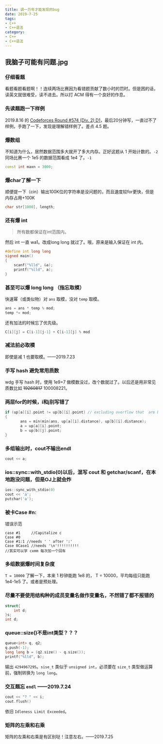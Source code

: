 ```yaml
---
title: 调一万年才能发现的bug
date: 2019-7-25
tags:
- C++
- C++语法
category:
- C++
- C++语法
---
```


## 我脑子可能有问题.jpg

### 仔细看题

看题看题看题啊！！连续两场比赛因为看错题贡献了数小时的罚时。但是困的话，读英文就很难受，读不进去。所以打 ACM 得有一个良好的作息。

### 先读题跑一下样例

2019.8.16 的 [Codeforces Round #574 (Div. 2) D1](https://codeforces.com/contest/1195/problem/D1)，最后20分钟写，一直过不了样例，手跑了一下，发现是理解错样例了。差点 4.5 题。

### 爆数组

不知道为什么，居然数据范围多大就开了多大内存。正好这题从 1 开始计数的。`-2`  
同场比赛一个 1e5 的数据范围看成 1e4 了。`-1`

```c++
const int maxn = 3000;
```

### 爆char了解一下

顺便提一下（cin）输出100K位的字符串是没问题的，而且速度较for更快，但是内存占用+100K

```c++
char str[1000], length;
```

### 还有爆 int

> 所有数都保证在int范围内。

然后 int 一直 wa1。改成long long 就过了。哦，原来是输入保证在 int 内。

```c++
#define int long long
signed main()
{
    scanf("%lld", &a);
    printf("%lld", a);
}
```

### 甚至可以爆 long long （指忘取模）

快速幂（或类似物）对 `ans` 取模，没对 `temp` 取模。

```c++
ans = ans * temp % mod;
temp *= mod;
```

还有加法的时候忘了优先级。

```c++
C[i][j] = C[i-1][j-1] + C[i-1][j] % mod
```

### 减法前必取模

即使是减 1 也要取模。——2019.7.23

### 手写 hash 避免常用质数

wdg 手写 hash 时，使用 1e9+7 做模数没过，改个数就过了。以后还是用非常见质数比如 ~~19260817~~ 100008221。

### 两层for的时候，i和j别写错了

```c++
if (up[a][i].point != up[b][i].point) // excluding overflow that  are both 0
{
       ans = min(min(ans, up[a][i].distance), up[b][i].distance);
       a = up[a][i].point;
       b = up[b][j].point;
}
```

### 多组输出时，cout不输出endl

```c++
cout << a;
```

### ios::sync::with_stdio(0)以后，混写 cout 和 getchar/scanf，在本地跑没问题，但是OJ上就会炸

```c++
ios::sync_with_stdio(0)
cout << 'a';
putchar('a');
```

### 被卡Case #n:

错误示范

```
case #1     //Capitalize c
Case #0
Case #1:1 //needs ' ' after ':'
Case 0Case1 //needs '\n'!!!!!!!!!!
//其实可以学 cxmm 每次加一个回车
```

### 多组数据爆时间复杂度

`T = 10000` 了解一下，本来 1 秒钟能跑 1e8 的， T = 10000，平均每组只能跑 1e4-1e5 了。或者是预处理。

### 尽量不要使用结构种的成员变量名做作变量名，不然错了都不报错的

```c++
struct{
    int d;
}s;
int d;
```

### queue::size()不是int类型？？？

```c++
queue<int> q, q2;
q.push(-1);
long long b = (q2.size() - q.size());
printf("%lld", b);
```

输出 `4294967295`。`sise_t` 类似于 `unsigned int`，必须要在 `size_t` 类型做运算前，强制转换为 `long long`。

### 交互题忘 `endl` ——2019.7.24

```c++
cout << "? " << i;
cout.flush()
```

依旧 `Idleness Limit Exceeded`。

### 矩阵的左乘和右乘

矩阵的左乘和右乘是有区别哒！注意左右。——2019.7.25
